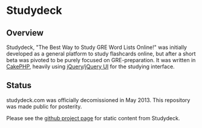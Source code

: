Studydeck
===================

Overview
---------------------------------------------
Studydeck, "The Best Way to Study GRE Word Lists Online!" was initially developed as a general platform to study flashcards online, but after a short beta was pivoted to be purely focused on GRE-preparation.  It was written in [CakePHP](https://github.com/cakephp/cakephp), heavily using [jQuery](http://jquery.com)/[jQuery UI](http://jqueryui.com) for the studying interface.

Status
---------------------------------------------
studydeck.com was officially decomissioned in May 2013.  This repository was made public for posterity.

Please see the [github project page](http://swaiing.github.io/Studydeck) for static content from Studydeck.
